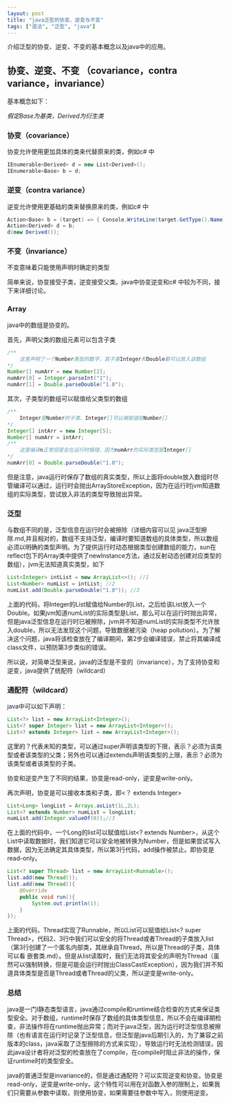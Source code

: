 ```yaml
---
layout: post
title: "java泛型的协变、逆变与不变"
tags: ["语法", "泛型", "java"]
---
```


介绍泛型的协变、逆变、不变的基本概念以及java中的应用。

## 协变、逆变、不变 （covariance，contra variance，invariance）

基本概念如下：

_假定Base为基类，Derived为衍生类_

### 协变（covariance）

协变允许使用更加具体的类来代替原来的类，例如c# 中

```c# 
IEnumerable<Derived> d = new List<Derived>();
IEnumerable<Base> b = d;
```

### 逆变（contra variance）

逆变允许使用更基础的类来替换原来的类，例如c# 中

```c# 
Action<Base> b = (target) => { Console.WriteLine(target.GetType().Name); };
Action<Derived> d = b;
d(new Derived());
```

### 不变（invariance）

不变意味着只能使用声明时确定的类型

简单来说，协变接受子类，逆变接受父类。java中协变逆变和c# 中较为不同，接下来详细讨论。

### Array

java中的数组是协变的。

首先，声明父类的数组元素可以包含子类

```java
/**
	这里声明了一个Number类型的数字，其子类Integer和Double都可以放入该数组
*/
Number[] numArr = new Number[2];
numArr[0] = Integer.parseInt("1");
numArr[1] = Double.parseDouble("1.0");
```

其次，子类型的数组可以赋值给父类型的数组

```java
/**
	Integer是Number的子类，Integer[]可以被赋值给Number[]
*/
Integer[] intArr = new Integer[5];
Number[] numArr = intArr;
/**
	这里编译n正常但是会在运行时报错，因为numArr的实际类型是Integer[]
*/
numArr[0] = Double.parseDouble("1.0");
```

但是注意，java运行时保存了数组的真实类型，所以上面将double放入数组时尽管编译可以通过，运行时会抛出ArrayStoreException，因为在运行时jvm知道数组的实际类型，尝试放入非法的类型导致抛出异常。

### 泛型

与数组不同的是，泛型信息在运行时会被擦除（详细内容可以见 java泛型擦除.md,并且相对的，数组不支持泛型，编译时要知道数组的具体类型，所以数组必须以明确的类型声明。为了提供运行时动态根据类型创建数组的能力，sun在reflect包下的Array类中提供了newInstance方法，通过反射动态创建对应类型的数组），jvm无法知道真实类型，如下

```java
List<Integer> intList = new ArrayList<>(); //1
List<Number> numList = intList; //2
numList.add(Double.parseDouble("1.0")); //3
```

上面的代码，将Integer的List赋值给Number的List，之后给该List放入一个Double。如果jvm知道numList的实际类型是List<Integer>，那么可以在运行时抛出异常，但是java泛型信息在运行时已被擦除，jvm并不知道numList的实际类型不允许放入double，所以无法发现这个问题，导致数据被污染（heap pollution）。为了解决这个问题，java将该检查放在了编译期间，第2步会编译错误，禁止将其编译成class文件，以预防第3步类似的错误。

所以说，对简单泛型来说，java的泛型是不变的（invariance），为了支持协变和逆变，java提供了统配符（wildcard）

### 通配符（wildcard）

java中可以如下声明：

```java
List<?> list = new ArrayList<Integer>();
List<? super Integer> list = new ArrayList<Integer>();
List<? extends Integer> list = new ArrayList<Integer>();
```

这里的？代表未知的类型，可以通过super声明该类型的下限，表示？必须为该类型或者该类型的父类；另外也可以通过extends声明该类型的上限，表示？必须为该类型或者该类型的子类。

协变和逆变产生了不同的结果，协变是read-only，逆变是write-only。

再次声明，协变是可以接收本类和子类，即<？ extends Integer>

```java
List<Long> longList = Arrays.asList(1L,2L);
List<? extends Number> numList = longList;
numList.add(Integer.valueOf(0));//3
```

在上面的代码中，一个Long的list可以赋值给List<? extends Number>，从这个List中读取数据时，我们知道它可以安全地被转换为Number，但是如果尝试写入数据，因为无法确定其具体类型，所以第3行代码，add操作被禁止。即协变是read-only。

```java
List<? super Thread> list = new ArrayList<Runnable>();
list.add(new Thread());
list.add(new Thread(){
    @Override
    public void run(){
        System.out.println(1);
    }
});
```

上面的代码，Thread实现了Runnable，所以List<Runnable>可以赋值给List<? super Thread>，代码2、3行中我们可以安全的将Thread或者Thread的子类放入list（第3行创建了一个匿名内部类，其继承自Thread，所以是Thread的子类，具体可以看 嵌套类.md）。但是从list读取时，我们无法将其安全的声明为Thread（虽然可以强制转换，但是可能会运行时抛出ClassCastException），因为我们并不知道具体类型是否是Thread或者Thread的父类，所以逆变是write-only。



### 总结

java是一门l静态类型语言，java通过compile和runtime结合检查的方式来保证类型安全。对于数组，runtime时保存了数组的具体类型信息，所以不会在编译期检查，非法操作将在runtime抛出异常；而对于java泛型，因为运行时泛型信息被擦除（也有语言在运行时记录了泛型信息，但泛型是java后期引入的，为了兼容之前版本的class，java采取了泛型擦除的方式来实现），导致运行时无法检测错误，因此java设计者将对泛型的检查放在了compile，在compile时阻止非法的操作，保证runtime时的类型安全。

java的普通泛型是invariance的，但是通过通配符？可以实现逆变和协变。协变是read-only，逆变是write-only，这个特性可以用在对函数入参的限制上，如果我们只需要从参数中读取，则使用协变，如果需要往参数中写入，则使用逆变。

